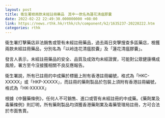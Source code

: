 ```yaml
---
layout: post
title: 衞生署檢兩款未經註冊藥品　其中一款名為蓮花清瘟膠囊
date: 2022-02-22 22:49:30.000000000 +08:00
link: https://news.rthk.hk/rthk/ch/component/k2/1635237-20220222.htm
categories: rthk
---
```


衞生署打擊藥店非法銷售或管有未經註冊藥品，過去兩日突擊搜查多區藥店，檢獲兩款未經註冊藥品，分別名為「以岭连花清瘟胶囊」及「蓮花清瘟膠囊」。

發言人表示，未經註冊藥品的安全、品質及成效均未經證實，可能對公眾健康構成風險，署方至今沒接獲相關不良反應報告。

衞生署說，所有已註冊的中成藥於標籤上附有香港註冊編號，格式為「HKC-XXXXX」或「HKP-XXXXX」，而註冊的藥劑製品於包裝上須附有香港註冊編號，格式為「HK-XXXXX」

根據《中醫藥條例》，任何人不可銷售、進口或管有未經註冊的中成藥。《藥劑業及毒藥條例》則訂明，所有藥劑製品均須獲香港藥劑業及毒藥管理局註冊，方可合法於市面售賣。
